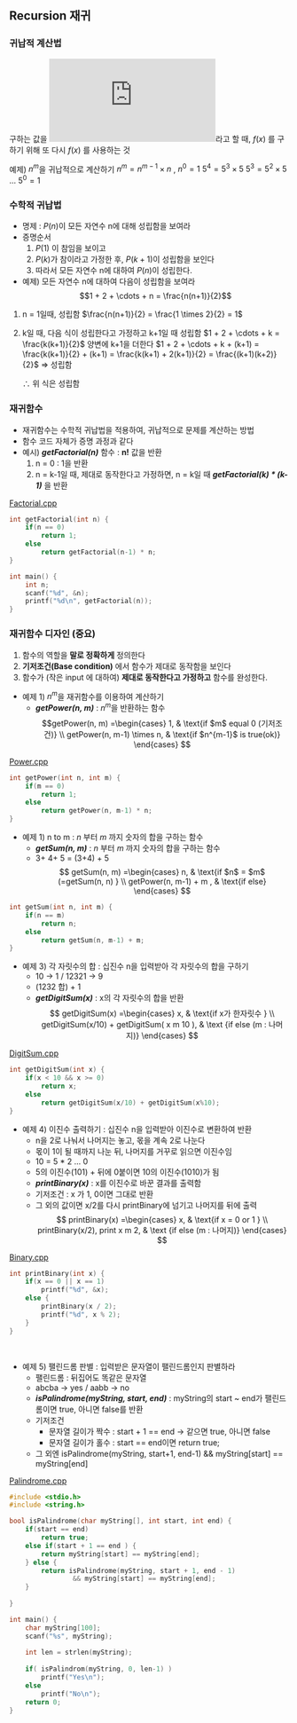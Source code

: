 ﻿## Recursion 재귀

### 귀납적 계산법
구하는 값을  ![equation](https://latex.codecogs.com/gif.latex?$f(x)$)라고 할 때, 
$f(x)$ 를 구하기 위해 또 다시 $f(x)$ 를 사용하는 것

예제) $n^{m}$을 귀납적으로 계산하기
$n^{m} = n^{m-1} \times n$ , $n^{0} = 1$
$5^{4} = 5^{3} \times 5$
$5^{3} = 5^{2} \times 5$
...
$5^{0} = 1$

### 수학적 귀납법
- 명제 : $P(n)$이 모든 자연수 n에 대해 성립함을 보여라
- 증명순서
	1. $P(1)$ 이 참임을 보이고
	2. $P(k)$가 참이라고 가정한 후, $P(k+1)$이 성립함을 보인다
	3. 따라서 모든 자연수 n에 대하여 $P(n)$이 성립한다.
- 예제) 모든 자연수 n에 대하여 다음이 성립함을 보여라
$$1 + 2 + \cdots + n = \frac{n(n+1)}{2}$$ 
1. n = 1일때, 성립함
	$\frac{n(n+1)}{2} = \frac{1 \times 2}{2} = 1$
2.  k일 때, 다음 식이 성립한다고 가정하고 k+1일 때 성립함
	$1 + 2 + \cdots + k = \frac{k(k+1)}{2}$ 
	양변에 k+1을 더한다
	$1 + 2 + \cdots + k + (k+1) = \frac{k(k+1)}{2} + (k+1) = \frac{k(k+1) + 2(k+1)}{2} = \frac{(k+1)(k+2)}{2}$ => 성립함

	$\therefore$ 위 식은 성립함


### 재귀함수
- 재귀함수는 수학적 귀납법을 적용하여, 귀납적으로 문제를 계산하는 방법
- 함수 코드 자체가 증명 과정과 같다
- 예시) ***getFactorial(n)*** 함수 : **n!** 값을 반환
	1. n = 0 : 1을 반환
	2. n = k-1일 때, 제대로 동작한다고 가정하면, n = k일 때 ***getFactorial(k) * (k-1)*** 을 반환

[Factorial.cpp](https://github.com/allwhite423/Algorithm/blob/master/Recursion/Factorial.cpp)
```c++
int getFactorial(int n) {
	if(n == 0) 
		return 1;
	else 
		return getFactorial(n-1) * n;
}

int main() {
	int n;
	scanf("%d", &n);
	printf("%d\n", getFactorial(n));
}
```

### 재귀함수 디자인 (중요)
1. 함수의 역할을 **말로 정확하게** 정의한다
2. **기저조건(Base condition)** 에서 함수가 제대로 동작함을 보인다
3. 함수가 (작은 input 에 대하여) **제대로 동작한다고 가정하고** 함수를 완성한다.

- 예제 1) $n^{m}$을 재귀함수를 이용하여 계산하기
	- ***getPower(n, m)*** : $n^{m}$을 반환하는 함수
$$getPower(n, m) 
=\begin{cases} 1,  
& \text{if $m$ equal 0 (기저조건)} \\
getPower(n, m-1) \times n, & \text{if $n^{m-1}$ is true(ok)}
\end{cases} $$

[Power.cpp](https://github.com/allwhite423/Algorithm/blob/master/Recursion/Power.cpp)
```c++
int getPower(int n, int m) {
	if(m == 0) 
		return 1;
	else 
		return getPower(n, m-1) * n;
}
```

- 예제 1) n to m : _n_ 부터 _m_ 까지 숫자의 합을 구하는 함수
	- ***getSum(n, m)*** : _n_ 부터 _m_ 까지 숫자의 합을 구하는 함수
	- 3+ 4+ 5 = (3+4) + 5
$$
getSum(n, m) 
=\begin{cases} n,  
& \text{if $n$ = $m$ (=getSum(n, n) } \\
getPower(n, m-1) + m , & \text{if else}
\end{cases} 
$$

```c++
int getSum(int n, int m) {
	if(n == m) 
		return n;
	else 
		return getSum(n, m-1) + m;
}
```

- 예제 3) 각 자릿수의 합 : 십진수 n을 입력받아 각 자릿수의 합을 구하기
	- 10 -> 1 / 12321 -> 9
	- (1232 합) + 1
	- ***getDigitSum(x)*** : x의 각 자릿수의 합을 반환
$$
getDigitSum(x) 
=\begin{cases} x,  
& \text{if x가 한자릿수 } \\
getDigitSum(x/10) + getDigitSum( x m 10 ), 
& \text {if else (m : 나머지)}
\end{cases} 
$$

[DigitSum.cpp](https://github.com/allwhite423/Algorithm/blob/master/Recursion/DigitSum.cpp)
```c++
int getDigitSum(int x) {
	if(x < 10 && x >= 0) 
		return x;
	else 
		return getDigitSum(x/10) + getDigitSum(x%10);
}
```

- 예제 4) 이진수 출력하기 : 십진수 n을 입력받아 이진수로 변환하여 반환
	- n을 2로 나눠서 나머지는 놓고, 몫을 계속 2로 나눈다
	- 몫이 1이 될 때까지 나눈 뒤, 나머지를 거꾸로 읽으면 이진수임
	- 10 = 5 * 2 ... 0
	- 5의 이진수(101) + 뒤에 0붙이면 10의 이진수(1010)가 됨
	- ***printBinary(x)*** : x를 이진수로 바꾼 결과를 출력함
	- 기저조건 : x 가 1, 0이면 그대로 반환
	- 그 외의 값이면 x/2를 다시 printBinary에 넘기고 나머지를 뒤에 출력
$$
printBinary(x) 
=\begin{cases} x,  
& \text{if x = 0 or 1 } \\
printBinary(x/2),  print x m 2, 
& \text {if else (m : 나머지)}
\end{cases} 
$$

[Binary.cpp](https://github.com/allwhite423/Algorithm/blob/master/Recursion/Binary.cpp)
```c++
int printBinary(int x) {
	if(x == 0 || x == 1) 
		printf("%d", &x);
	else {
		printBinary(x / 2);
		printf("%d", x % 2);
	}
}
```

<br>

- 예제 5) 팰린드롬 판별 : 입력받은 문자열이 팰린드롬인지 판별하라
	- 팰린드롬 : 뒤집어도 똑같은 문자열
	- abcba -> yes / aabb -> no
	- ***isPalindrome(myString, start, end)*** : myString의 start ~ end가 팰린드롬이면 true, 아니면 false를 반환
	- 기저조건 
		- 문자열 길이가 짝수 : start + 1 == end -> 같으면 true, 아니면 false
		- 문자열 길이가 홀수 : start == end이면 return true;
	- 그 외엔 isPalindrome(myString, start+1, end-1) && myString[start] == myString[end]

[Palindrome.cpp](https://github.com/allwhite423/Algorithm/blob/master/Recursion/Palindrome.cpp)
```c++
#include <stdio.h>
#include <string.h>

bool isPalindrome(char myString[], int start, int end) {
	if(start == end) 
		return true;
	else if(start + 1 == end ) {
		return myString[start] == myString[end];
	} else {
		return isPalindrome(myString, start + 1, end - 1) 
				&& myString[start] == myString[end];
	}
	
}

int main() {
	char myString[100];
	scanf("%s", myString);
	
	int len = strlen(myString);
	
	if( isPalindrom(myString, 0, len-1) )
		printf("Yes\n");
	else
		printf("No\n");
	return 0;
}
```
